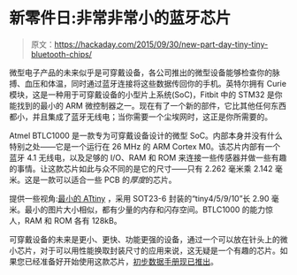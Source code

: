 # 新零件日:非常非常小的蓝牙芯片

> 原文：<https://hackaday.com/2015/09/30/new-part-day-tiny-tiny-bluetooth-chips/>

微型电子产品的未来似乎是可穿戴设备，各公司推出的微型设备能够检查你的脉搏、血压和体温，同时通过蓝牙连接将这些数据传回你的手机。英特尔拥有 Curie 模块，这是一种用于可穿戴设备的小型片上系统(SoC)，Fitbit 中的 STM32 是你能找到的最小的 ARM 微控制器之一。现在有了一个新的部件，它比其他任何东西都小，并且集成了蓝牙无线电；当你需要一个尘埃网时，这正是你所需要的。

Atmel BTLC1000 是一款专为可穿戴设备设计的微型 SoC。内部本身并没有什么特别之处——它是一个运行在 26 MHz 的 ARM Cortex M0。该芯片内部有一个蓝牙 4.1 无线电，以及足够的 I/O、RAM 和 ROM 来连接一些传感器并做一些有趣的事情。让这款芯片如此与众不同的是它的尺寸——只有 2.262 毫米乘 2.142 毫米。这是一款可以适合一些 PCB 的*厚度*的芯片。

提供一些视角:[最小的 ATtiny](http://www.atmel.com/devices/ATTINY4.aspx) ，采用 SOT23-6 封装的“tiny4/5/9/10”长 2.90 毫米。最小的图片大小相似，都有少量的内存和闪存空间。BTLC1000 的能力惊人，RAM 和 ROM 各有 128kB。

可穿戴设备的未来是更小、更快、功能更强的设备，通过一个可以放在针头上的微小芯片，对于可以用性能换取封装尺寸的应用来说，这无疑是一个有趣的芯片。如果您已经准备好开始使用这款芯片，[初步数据手册现已推出](http://www.atmel.com/devices/ATBTLC1000.aspx)。